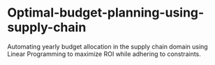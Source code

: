 # Optimal-budget-planning-using-supply-chain
Automating yearly budget allocation in the supply chain domain using Linear Programming to maximize ROI while adhering to constraints.
